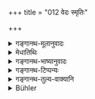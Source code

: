 +++
title = "012 वेदः स्मृतिः"

+++

<details><summary>गङ्गानथ-मूलानुवादः</summary>

The Veda, the Smṛti, the Practice of cultured Men, and what is agreeable to oneself—these directly constitute the fourfold means of knowing Dharma.—(12)
</details>

<details><summary>मेधातिथिः</summary>

नात्र कश्चिद् विशेषः । वेदनिन्दाप्रतिषेधेन स्मृतिसदाचारात्मतुष्टीनाम् अपि निन्दकस्य बहिष्कारो ऽनेन विहितः । तेषाम् अपि वेदमूलधर्माभिधानम् । अतः स्मृत्यादिनिन्दको वेदनिन्दक एव ।

- <u>ननु</u> श्लोकद्वयेन नार्थः । एवं वक्तव्यम्- 

- श्रुत्यादीन् आत्मतुष्ट्यन्तान् हेतुशास्त्राश्रयाद् द्विजः ।

- यो निन्देत् स बहिष्कार्यः साधुभिर् नास्तिकत्वतः ॥

- <u>उच्यते</u> । नाचार्या ग्रन्थगौरवं मन्यन्ते । बुद्धिगौरवं यत्नेन परिहरन्ति । तस्मिन् हि सति असम्यगवबोधो धर्मस्य । स च पुरुषार्थं विहन्ति । भेदनिर्देशे ऽपि हि चोदयेयुः- वेदग्रहणम् एव कर्तव्यम्, सर्वस्य धर्मस्य वैदिकत्वात् । तस्माद् विस्पष्टार्थं भेदेनोभयनिर्देशः, संक्षिप्तरुचीनां पूर्वश्लोकः, अन्येषां श्लोकद्वयम् । 

- **स्वस्य च प्रियम् आत्मनः** इत्य् अनेन प्राग् उक्ता आत्मतुष्टिर् एवोक्ता । स्वग्रहणं वृत्तपूरणार्थम् । एतत् **साक्षाद् धर्मस्य लक्षणम्** निमित्तं ज्ञापकम्, न पुनः प्रत्यक्षम् । यथा नैरुक्तम् "साक्षात्कृतधर्माणः" इति (निर् १.२०) । विधाशब्दः प्रकारवचनः । एकम् एव धर्मे प्रमाणं वेदाख्यम् । तस्य त्व् एते भेदाः स्मृत्यादयः ।

- <u>अन्ये</u> तूपसंहारार्थम् इमं श्लोकं व्याचक्षते, समाप्तं धर्मलक्षणप्रकरणम् इति । पुनःपाठः समाप्तिं सूचयति, यथा द्विरभ्यासो वेदाङ्गेषु "संस्थाजपेनोपतिष्ठन्त उपतिष्ठन्त" इति (आश्श् १.१३.१०) । तथा च पिण्डीकृत इव प्रागुक्तो ऽर्थो हृदि वर्तते । यथा नैयायिकाः "अनित्यः शब्दः"(न्सू-व् १.१.३३) इति प्रतिज्ञाय, साधनोपन्यासं कृत्वा, निगमयन्ति- "तस्माद् अनित्यः शब्दः" इति । प्रायेण चैषा ग्रन्थाकाराणां रीतिः । तथा महाभाष्यकारो ऽपि क्वचित् सूत्रं वार्तिकं वा पठित्वा व्याख्याय पुनः पठति ॥ २.१२ ॥
</details>

<details><summary>गङ्गानथ-भाष्यानुवादः</summary>

There is no difference here. The prohibition of detracting the Veda implies that there should be casting out of also one who detracts the
*Smṛti*, the *Practic Men* and *Self-satisfaction*. These also describe
only such *Dharma* as is based upon the Veda; hence the detractor of these is also the ‘detractor of the Veda.’

*Objection*:—“There is no need for having both the verses; a single
verse would have been sufficient, somewhat to the following effect:—‘the twice-born person, who, relying upon the Science of Dialectics, should scorn the sources of Dharma, beginning with *Veda* and ending with
*Self-satisfaction*, should be cast out by all good men, on account of
his being an infidel.”

Our answer to the above is as follows:—Teachers do not mind the burdening (prolexity) of their works; what they make every effort to avoid is the burdening of the intellect (of the learner); as it is the latter which interferes with the right understanding of *Dharma*; and this misunderstanding obstructs the fulfilment of the ends of man.

Then again, even if the author had mentioned all the four sources of Dharma (as suggested by the objector), some people might still argue thus—“the author should have mentioned the Veda only, all *Dharma* being based upon the Veda.” Hence it is for the purpose of clearness that the author has stated the matter in both ways: the former verse being intended for those who like brevity, and both the verses for other persons.

‘*What is agreeable to oneself*’ is the same as the ‘self-satisfaction’ spoken of before. The term ‘*oneself*’ is added only for filling up the metre.

‘*These constitute directly the means of knowing Dharma*’—‘*Lakṣaṇa*’ means *cause*, *indicator*; and *Sense-Perception* is not the means of knowing *Dharma*, as some people have held, speaking of (the sages as) ‘persons who have directly *perceived* Dharma.’

In the compound ‘*Chaturvidham*,’ ‘*fourfold*,’ the term ‘*vidhā*’ means
*kind, form*. As a matter of fact, Veda is the only source of knowledge
of Dharma, and *Smṛti* and the rest are only so many *forms* of the Veda.

Other people have explained this second verse as serving the purpose of recapitulating (all that has been said regarding the sources of Dharma). The description of the means of knowing Dharma having been finished, it is the end of this section that is indicated by the repetition (contained in the present verse). Such is the fashion with treatises on the Vedāṅgas; *e.g., ‘saṃsthājapenopatiṣṭhante upatiṣṭhante*’ (when; ‘*upatiṣṭhante*’ is repeated for indicating the end of the section); and when the author sets forth the second verse he has in his mind the sum-total of all that has been said in the present section. It is just as the Naiyāyikas, having propounded the Proposition that ‘Word is non-eternal,’ set forth the reasons in support of it, and then re-iterate the conclusion, saying ‘therefore word is non-eternal.’ In fact such is the way of all writers; *e.g*., the author of the
*Mahābhāṣya* (Patāñjali) also sometimes states the Sūtra or the Vārtika,
and having explained it, repeats it again.—(12)
</details>

<details><summary>गङ्गानथ-टिप्पन्यः</summary>

The first half of this verse is precisley the same as that of
Yājñavalkya 1.7.
</details>

<details><summary>गङ्गानथ-तुल्य-वाक्यानि</summary>

**(Verses 6, 10 and 12)  
**

See Comparative notes for [Verse 2.6 (Sources of Knowledge of
Dharma)].
</details>

<details><summary>Bühler</summary>

012	The Veda, the sacred tradition, the customs of virtuous men, and one's own pleasure, they declare to be visibly the fourfold means of defining the sacred law.
</details>
